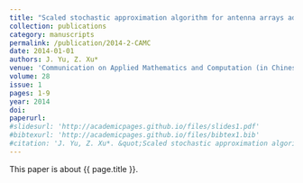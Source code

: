 ```yaml
---
title: "Scaled stochastic approximation algorithm for antenna arrays adaptive filtering problem"
collection: publications
category: manuscripts
permalink: /publication/2014-2-CAMC
date: 2014-01-01
authors: J. Yu, Z. Xu*
venue: 'Communication on Applied Mathematics and Computation (in Chinese)'
volume: 28
issue: 1
pages: 1-9
year: 2014
doi:
paperurl:
#slidesurl: 'http://academicpages.github.io/files/slides1.pdf'
#bibtexurl: 'http://academicpages.github.io/files/bibtex1.bib'
#citation: 'J. Yu, Z. Xu*. &quot;Scaled stochastic approximation algorithm for antenna arrays adaptive filtering problem.&quot; <i>Communication on Applied Mathematics and Computation (in Chinese)</i>. 28(1):1-9, 2014.'
---
```


This paper is about {{ page.title }}.
